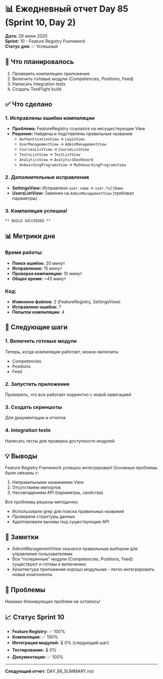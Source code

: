 # 📊 Ежедневный отчет Day 85 (Sprint 10, Day 2)

**Дата:** 29 июня 2025  
**Sprint:** 10 - Feature Registry Framework  
**Статус дня:** ✅ Успешный

## 🎯 Что планировалось
1. Проверить компиляцию приложения
2. Включить готовые модули (Competencies, Positions, Feed)
3. Написать integration tests
4. Создать TestFlight build

## ✅ Что сделано

### 1. Исправлены ошибки компиляции
- **Проблема:** FeatureRegistry ссылался на несуществующие View
- **Решение:** Найдены и подставлены правильные названия:
  - `AuthenticationView` → `LoginView`
  - `UserManagementView` → `AdminManagementView`
  - `CoursesListView` → `CourseListView`
  - `TestsListView` → `TestListView`
  - `AnalyticsView` → `AnalyticsDashboard`
  - `OnboardingProgramsView` → `MyOnboardingProgramsView`

### 2. Дополнительные исправления
- **SettingsView:** Исправлено `user.name` → `user.fullName`
- **UsersListView:** Заменен на `AdminManagementView` (требовал параметры)

### 3. Компиляция успешна!
```
** BUILD SUCCEEDED **
```

## 📊 Метрики дня

### Время работы:
- **Поиск ошибок:** 20 минут
- **Исправление:** 15 минут
- **Проверка компиляции:** 10 минут
- **Общее время:** ~45 минут

### Код:
- **Изменено файлов:** 2 (FeatureRegistry, SettingsView)
- **Исправлено ошибок:** 7
- **Попыток компиляции:** 4

## 🚀 Следующие шаги

### 1. Включить готовые модули
Теперь, когда компиляция работает, можно включить:
- Competencies
- Positions  
- Feed

### 2. Запустить приложение
Проверить, что все работает корректно с новой навигацией

### 3. Создать скриншоты
Для документации и отчетов

### 4. Integration tests
Написать тесты для проверки доступности модулей

## 💡 Выводы

Feature Registry Framework успешно интегрирован! Основные проблемы были связаны с:
1. Неправильными названиями View
2. Отсутствием импортов
3. Несовпадением API (параметры, свойства)

Все проблемы решены методично:
- Использовали grep для поиска правильных названий
- Проверяли структуры данных
- Адаптировали вызовы под существующие API

## 📝 Заметки

- AdminManagementView оказался правильным выбором для управления пользователями
- Все "потерянные" модули (Competencies, Positions, Feed) существуют и готовы к включению
- Архитектура приложения хорошо модульная - легко интегрировать новые компоненты

## 🐛 Проблемы
Никаких блокирующих проблем не осталось!

## 📈 Статус Sprint 10

- **Feature Registry:** ✅ 100%
- **Компиляция:** ✅ 100%
- **Интеграция модулей:** ⏳ 0% (следующий шаг)
- **Тестирование:** ⏳ 0%
- **Документация:** ✅ 100%

---

**Следующий отчет:** DAY_86_SUMMARY.md 